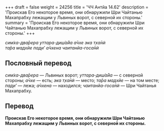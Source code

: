 +++
draft = false
weight = 24256
title = 'ЧЧ Антйа 14.62'
description = 'Проискав Его некоторое время, они обнаружили Шри Чайтанью Махапрабху лежащим у Львиных ворот, с северной их стороны.'
summary = 'Проискав Его некоторое время, они обнаружили Шри Чайтанью Махапрабху лежащим у Львиных ворот, с северной их стороны.'
+++

_сим̇ха-два̄рера уттара-диш́а̄йа а̄чхе эка т̣ха̄н̃и  
та̄ра мадхйе пад̣и’ а̄чхена чаитанйа-госа̄н̃и_

## Пословный перевод

_сим̇ха_\-_два̄рера_ — Львиных ворот; _уттара_\-_диш́а̄йа_ — с северной стороны; _а̄чхе_ — есть; _эка_ _т̣ха̄н̃и_ — место; _та̄ра_ _мадхйе_ — на том месте; _пад̣и’_ — лежа; _а̄чхена_ — находился; _чаитанйа_\-_госа̄н̃и_ — Шри Чайтанья Махапрабху.

## Перевод

**Проискав Его некоторое время, они обнаружили Шри Чайтанью Махапрабху лежащим у Львиных ворот, с северной их стороны.**
